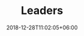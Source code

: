 ---
title: "Leaders"
date: 2018-12-28T11:02:05+06:00
icon: "ti-briefcase"
description: "Why you should take WebAuthn seriously"
type: "docs"
weight: 1
---